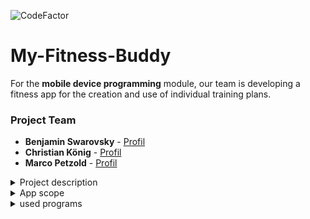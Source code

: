 ![CodeFactor](https://img.shields.io/badge/Android%20Studio-4.1-green)

# My-Fitness-Buddy
For the <b>mobile device programming</b> module, our team is developing a fitness app for the creation and use of individual training plans.

### Project Team
* **Benjamin Swarovsky** - [Profil](https://github.com/BenjaminS01)
* **Christian König** - [Profil](https://github.com/christiankoenig)
* **Marco Petzold** - [Profil](https://github.com/monschey)

<details>
<summary> Project description </summary>
<br>

## project scope
During the 5th semester, an Andorid app was developed as part of the PME course.
There were the following requirements for the project:
* Minimum Android version: Marshmallow 6.0 (API level 23) - higher version also welcome
* Use of AndroidX / Jetpack strongly recommended
* Focus UI / User Interaction
* Required content:
** Activity + Fragments
** Navigation menu (e.g. Drawer, Dashboard, Swipe or ...)
** List view (keyword: Recycler View)
** Detail view for element of the list view
** Options menu (e.g. for multiple selection in the list view or actions for the detail view)
** Form/Input Screen
** Can be used in portrait as well as in landscape mode
** Code documentation in English not forgotten!
** Optional: Unit Test / Automated UI Tests
*Classic example for above criteria: Contact management

Translated with www.DeepL.com/Translator (free version)
</details>

<details>
<summary> App scope </summary>
<br>

</details>


<details>
<summary> used programs </summary>
<br>

* [Android Studio](https://developer.android.com/studio) - IDE for JAVA/Kotlin
* [lucidchart](https://www.lucidchart.com) - Tool for the creation of the diagrams / charts / ...
* [Office](https://www.office.com/) - Office Program
* [Git](https://git-scm.com/) - Version control
* [Discord](https://discord.com/) - Means of communication

</details>